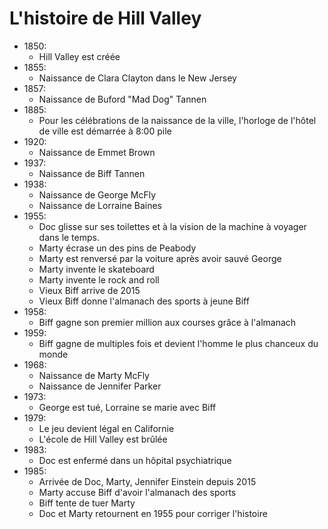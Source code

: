 # L'histoire de Hill Valley

- 1850: 
    - Hill Valley est créée
- 1855: 
    - Naissance de Clara Clayton dans le New Jersey
- 1857: 
    - Naissance de Buford "Mad Dog" Tannen
- 1885: 
    - Pour les célébrations de la naissance de la ville, 
      l'horloge de l'hôtel de ville est démarrée à 8:00 pile
- 1920: 
    - Naissance de Emmet Brown
- 1937: 
    - Naissance de Biff Tannen
- 1938: 
    - Naissance de George McFly
    - Naissance de Lorraine Baines
- 1955: 
    - Doc glisse sur ses toilettes et à la vision de la machine à voyager dans le temps.
    - Marty écrase un des pins de Peabody
    - Marty est renversé par la voiture après avoir sauvé George
    - Marty invente le skateboard
    - Marty invente le rock and roll
    - Vieux Biff arrive de 2015
    - Vieux Biff donne l'almanach des sports à jeune Biff
- 1958:
    - Biff gagne son premier million aux courses grâce à l'almanach
- 1959:
    - Biff gagne de multiples fois et devient l'homme le plus chanceux du monde
- 1968: 
    - Naissance de Marty McFly
    - Naissance de Jennifer Parker
- 1973:
    - George est tué, Lorraine se marie avec Biff
- 1979:
    - Le jeu devient légal en Californie
    - L'école de Hill Valley est brûlée
- 1983:
    - Doc est enfermé dans un hôpital psychiatrique
- 1985:
    - Arrivée de Doc, Marty, Jennifer Einstein depuis 2015
    - Marty accuse Biff d'avoir l'almanach des sports
    - Biff tente de tuer Marty
    - Doc et Marty retournent en 1955 pour corriger l'histoire
